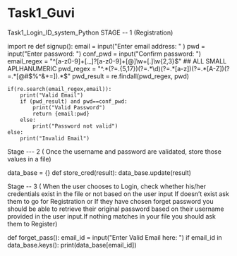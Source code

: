 # Task1_Guvi
Task1_Login_ID_system_Python
STAGE -- 1 (Registration)

import re
def signup():
    email = input("Enter email address: " )
    pwd = input("Enter password: ")
    conf_pwd = input("Confirm password: ")
    email_regex = "^[a-z0-9]+[\._]?[a-z0-9]+[@]\w+[.]\w{2,3}$" ## ALL SMALL APLHANUMERIC
    pwd_regex = "^.*(?=.{5,17})(?=.*\d)(?=.*[a-z])(?=.*[A-Z])(?=.*[@#$%^&+=]).*$"
    pwd_result = re.findall(pwd_regex, pwd)
    
    if(re.search(email_regex,email)):
        print("Valid Email")
        if (pwd_result) and pwd==conf_pwd:
            print("Valid Password")
            return {email:pwd}
        else:
            print("Password not valid")
    else:   
        print("Invalid Email")
        
Stage --- 2 ( Once the username and password are validated, store those values in a file)

data_base = {}
def store_cred(result):
    data_base.update(result)
    
Stage -- 3 ( When the user chooses to Login, check whether his/her credentials exist in the file or not based on the user input If doesn’t exist ask them to go for Registration or If they have chosen forget password you should be able to retrieve their original password based on their username provided in the user input.If nothing matches in your file you should ask them to Register)

def forget_pass():
    email_id = input("Enter Valid Email here: ")
    if email_id in data_base.keys():
        print(data_base[email_id])

